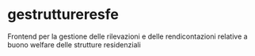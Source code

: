 # gestruttureresfe
Frontend per la gestione delle rilevazioni e delle rendicontazioni relative a buono welfare delle strutture residenziali
